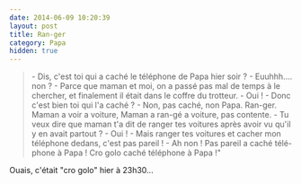 ```yaml
---
date: 2014-06-09 10:20:39
layout: post
title: Ran-ger
category: Papa
hidden: true
---
```


> \- Dis, c'est toi qui a caché le téléphone de Papa hier soir ?
> \- Euuhhh.... non ?
> \- Parce que maman et moi, on a passé pas mal de temps à le chercher, et finalement il était dans le coffre du trotteur.
> \- Oui !
> \- Donc c'est bien toi qui l'a caché ?
> \- Non, pas caché, non Papa. Ran-ger. Maman a voir a voiture, Maman a ran-gé a voiture, pas contente.
> \- Tu veux dire que maman t'a dit de ranger tes voitures après avoir vu qu'il y en avait partout ?
> \- Oui !
> \- Mais ranger tes voitures et cacher mon téléphone dedans, c'est pas pareil !
> \- Ah non ! Pas pareil a caché télé-phone à Papa ! Cro golo caché téléphone à Papa !"

Ouais, c'était "cro golo" hier à 23h30...
